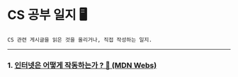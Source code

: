 # CS 공부 일지 🖥️
    CS 관련 게시글을 읽은 것을 올리거나, 직접 작성하는 일지.
___

### 1. <a href="https://developer.mozilla.org/ko/docs/Learn/Common_questions/How_does_the_Internet_work">인터넷은 어떻게 작동하는가 ? 👀 (MDN Webs)</a>
